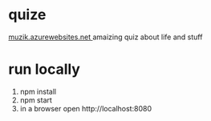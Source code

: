 # quize
[muzik.azurewebsites.net
](https://muzik.azurewebsites.net/)amaizing quiz about life and stuff	

# run locally
1. npm install
2. npm start
3. in a browser open http://localhost:8080	

